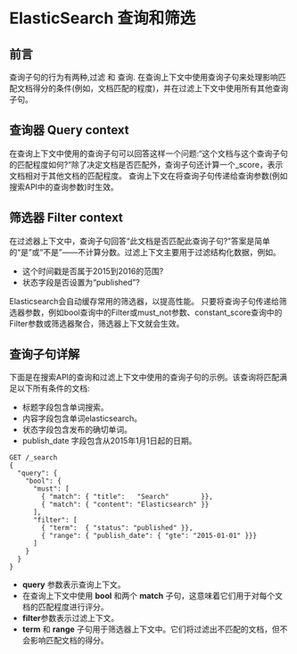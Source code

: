 # ElasticSearch 查询和筛选

## 前言
查询子句的行为有两种,过滤 和 查询. 在查询上下文中使用查询子句来处理影响匹配文档得分的条件(例如，文档匹配的程度)，并在过滤上下文中使用所有其他查询子句。
## 查询器 Query context
在查询上下文中使用的查询子句可以回答这样一个问题:“这个文档与这个查询子句的匹配程度如何?”除了决定文档是否匹配外，查询子句还计算一个_score，表示文档相对于其他文档的匹配程度。
查询上下文在将查询子句传递给查询参数(例如搜索API中的查询参数)时生效。
## 筛选器 Filter context
在过滤器上下文中，查询子句回答“此文档是否匹配此查询子句?”答案是简单的“是”或“不是”——不计算分数。过滤上下文主要用于过滤结构化数据，例如。

-  这个时间戳是否属于2015到2016的范围? 
-  状态字段是否设置为“published”? 

Elasticsearch会自动缓存常用的筛选器，以提高性能。
只要将查询子句传递给筛选器参数，例如bool查询中的Filter或must_not参数、constant_score查询中的Filter参数或筛选器聚合，筛选器上下文就会生效。
## 查询子句详解
下面是在搜索API的查询和过滤上下文中使用的查询子句的示例。该查询将匹配满足以下所有条件的文档:

-  标题字段包含单词搜索。 
-  内容字段包含单词elasticsearch。 
-  状态字段包含发布的确切单词。 
-  publish_date 字段包含从2015年1月1日起的日期。 
```
GET /_search
{
  "query": { 
    "bool": { 
      "must": [
        { "match": { "title":   "Search"        }}, 
        { "match": { "content": "Elasticsearch" }}  
      ],
      "filter": [ 
        { "term":  { "status": "published" }}, 
        { "range": { "publish_date": { "gte": "2015-01-01" }}} 
      ]
    }
  }
}
```

-  **query** 参数表示查询上下文。 
-  在查询上下文中使用 **bool** 和两个 **match** 子句，这意味着它们用于对每个文档的匹配程度进行评分。 
-  **filter**参数表示过滤上下文。 
-  **term** 和 **range** 子句用于筛选器上下文中。它们将过滤出不匹配的文档，但不会影响匹配文档的得分。 
